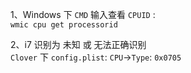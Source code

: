 1、Windows 下 `CMD` 输入查看 `CPUID` :  
`wmic cpu get processorid`

2、i7 识别为 未知 或 无法正确识别  
`Clover` 下 `config.plist`: `CPU`->`Type`: `0x0705`